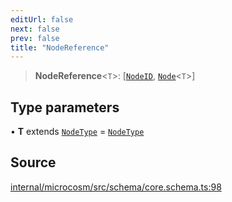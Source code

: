 ```yaml
---
editUrl: false
next: false
prev: false
title: "NodeReference"
---
```


> **NodeReference**\<`T`\>: [[`NodeID`](NodeID.md), [`Node`](Node.md)\<`T`\>]

## Type parameters

• **T** extends [`NodeType`](NodeType.md) = [`NodeType`](NodeType.md)

## Source

[internal/microcosm/src/schema/core.schema.ts:98](https://github.com/nodenogg-in/alpha-p2p/blob/e7369be/internal/microcosm/src/schema/core.schema.ts#L98)
